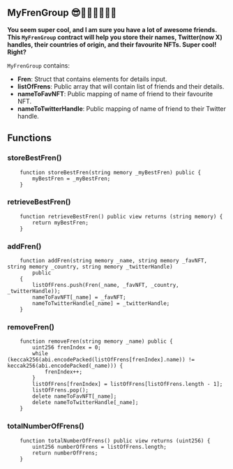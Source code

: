 ## MyFrenGroup 😎👩🏾🧑🏾🐱‍👤

**You seem super cool, and I am sure you have a lot of awesome friends. This `MyFrenGroup` contract will help you store their names, Twitter(now X) handles, their countries of origin, and their favourite NFTs. Super cool! Right?**

`MyFrenGroup` contains:
-   **Fren**: Struct that contains elements for details input.
-   **listOfFrens**: Public array that will contain list of friends and their details.
-   **nameToFavNFT**: Public mapping of name of friend to their favourite NFT.
-   **nameToTwitterHandle**: Public mapping of name of friend to their Twitter handle.


## Functions

### storeBestFren()

```
    function storeBestFren(string memory _myBestFren) public {
        myBestFren = _myBestFren;
    }
```

### retrieveBestFren()

```
    function retrieveBestFren() public view returns (string memory) {
        return myBestFren;
    }
```

### addFren()

```
    function addFren(string memory _name, string memory _favNFT, string memory _country, string memory _twitterHandle)
        public
    {
        listOfFrens.push(Fren(_name, _favNFT, _country, _twitterHandle));
        nameToFavNFT[_name] = _favNFT;
        nameToTwitterHandle[_name] = _twitterHandle;
    }
```

### removeFren()

```
    function removeFren(string memory _name) public {
        uint256 frenIndex = 0;
        while (keccak256(abi.encodePacked(listOfFrens[frenIndex].name)) != keccak256(abi.encodePacked(_name))) {
            frenIndex++;
        }
        listOfFrens[frenIndex] = listOfFrens[listOfFrens.length - 1];
        listOfFrens.pop();
        delete nameToFavNFT[_name];
        delete nameToTwitterHandle[_name];
    }
```

### totalNumberOfFrens()

```
    function totalNumberOfFrens() public view returns (uint256) {
        uint256 numberOfFrens = listOfFrens.length;
        return numberOfFrens;
    }
```
